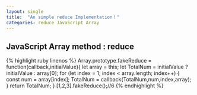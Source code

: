 ```yaml
---
layout: single
title:  "An simple reduce Implementation！"
categories: reduce JavaScript Array
---
```


## JavaScript Array method : reduce


{% highlight ruby linenos %}
Array.prototype.fakeReduce = function(callback,initialValue){
    let array = this;
    let TotalNum = initialValue ? initialValue : array[0];
    for (let index = 1; index < array.length; index++) {
        const num = array[index];
        TotalNum = callback(TotalNum,num,index,array);
    }
    return TotalNum;
}
[1,2,3].fakeReduce();//6
{% endhighlight %}